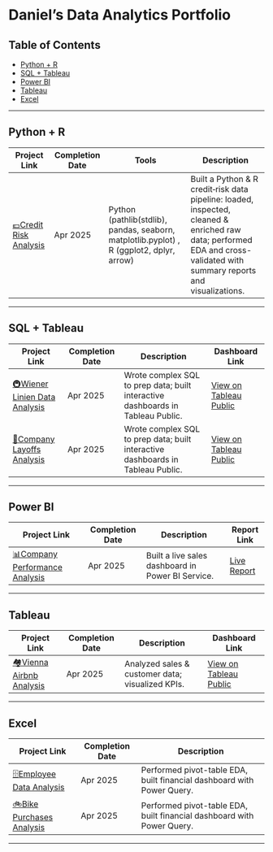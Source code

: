 # Daniel’s Data Analytics Portfolio

## Table of Contents

- [Python + R](#python--r-projects)
- [SQL + Tableau](#sql--tableau-projects)  
- [Power BI](#power-bi-projects)  
- [Tableau](#tableau-projects) 
- [Excel](#excel-projects)   

---

## Python + R

| Project Link                 | Completion Date | Tools               | Description                                             |
|------------------------------|-----------------|---------------------|---------------------------------------------------------|
| [💶Credit Risk Analysis](link-to-repo) | Apr 2025        | Python (pathlib(stdlib), pandas, seaborn, matplotlib.pyplot) , R (ggplot2, dplyr, arrow) | Built a Python & R credit‐risk data pipeline: loaded, inspected, cleaned & enriched raw data; performed EDA and cross-validated with summary reports and visualizations. |
---

## SQL + Tableau

| Project Link | Completion Date | Description                                      | Dashboard Link            |
|--------------|-----------------|--------------------------------------------------|---------------------------|
| [🚇Wiener Linien Data Analysis](link-to-repo) | Apr 2025        |  Wrote complex SQL to prep data; built interactive dashboards in Tableau Public. | [View on Tableau Public](…) |
| [💼Company Layoffs Analysis](link-to-repo) | Apr 2025        |  Wrote complex SQL to prep data; built interactive dashboards in Tableau Public. | [View on Tableau Public](…) |
---

## Power BI

| Project Link                 | Completion Date | Description | Report Link |
|------------------------------|-----------------|------------------------------------------------------|-----------------------|
| [📊Company Performance Analysis](link-to-repo) | Apr 2025 | Built a live sales dashboard in Power BI Service.| [Live Report](…) |
--- 


## Tableau

| Project Link | Completion Date | Description                                      | Dashboard Link            |
|--------------|-----------------|--------------------------------------------------|---------------------------|
| [🏘️Vienna Airbnb Analysis](link-to-repo)      | Apr 2025        | Analyzed sales & customer data; visualized KPIs. | [View on Tableau Public](…) |
---

## Excel

| Project Link        | Completion Date | Description                                                      |
|---------------------|-----------------|------------------------------------------------------------------|
| [🗄️Employee Data Analysis](link-to-repo) | Apr 2025        | Performed pivot-table EDA, built financial dashboard with Power Query. |
| [🚲Bike Purchases Analysis](link-to-repo) | Apr 2025        | Performed pivot-table EDA, built financial dashboard with Power Query. |


---
